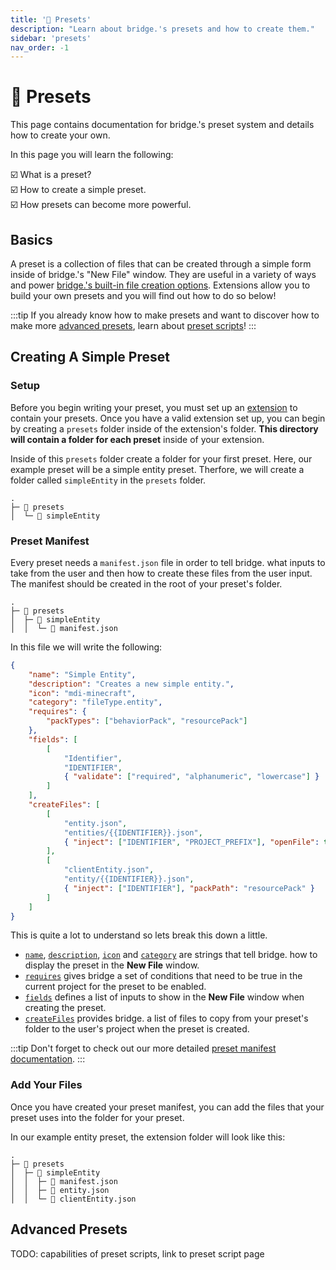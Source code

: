 ```yaml
---
title: '🧱 Presets'
description: "Learn about bridge.'s presets and how to create them."
sidebar: 'presets'
nav_order: -1
---
```


# :bricks: Presets

This page contains documentation for bridge.'s preset system and details how to create your own.

In this page you will learn the following:

:ballot_box_with_check: What is a preset?<br />
:ballot_box_with_check: How to create a simple preset.<br />
:ballot_box_with_check: How presets can become more powerful.<br />

## Basics

A preset is a collection of files that can be created through a simple form inside of bridge.'s "New File" window. They are useful in a variety of ways and power [bridge.'s built-in file creation options](https://github.com/bridge-core/editor-packages/tree/main/packages/minecraftBedrock/preset). Extensions allow you to build your own presets and you will find out how to do so below!

:::tip
If you already know how to make presets and want to discover how to make more [advanced presets](#advanced-presets), learn about [preset scripts](/extensions/presets/preset-scripts)!
:::

## Creating A Simple Preset

### Setup

Before you begin writing your preset, you must set up an [extension](/extensions/index.html#creating-extensions) to contain your presets.
Once you have a valid extension set up, you can begin by creating a `presets` folder inside of the extension's folder. **This directory will contain a folder for each preset** inside of your extension.

Inside of this `presets` folder create a folder for your first preset. Here, our example preset will be a simple entity preset. Therfore, we will create a folder called `simpleEntity` in the `presets` folder.

```{3}
.
├─ 📁 presets
│  └─ 📁 simpleEntity
```

### Preset Manifest

Every preset needs a `manifest.json` file in order to tell bridge. what inputs to take from the user and then how to create these files from the user input. The manifest should be created in the root of your preset's folder.

```{4}
.
├─ 📁 presets
│  ├─ 📁 simpleEntity
│  │  └─ 📝 manifest.json
```

In this file we will write the following:

```json
{
    "name": "Simple Entity",
    "description": "Creates a new simple entity.",
	"icon": "mdi-minecraft",
    "category": "fileType.entity",
    "requires": {
        "packTypes": ["behaviorPack", "resourcePack"]
    },
    "fields": [
        [
			"Identifier",
			"IDENTIFIER",
			{ "validate": ["required", "alphanumeric", "lowercase"] }
		]
    ],
    "createFiles": [
        [
			"entity.json",
			"entities/{{IDENTIFIER}}.json",
			{ "inject": ["IDENTIFIER", "PROJECT_PREFIX"], "openFile": true, "packPath": "behaviorPack" }
		],
		[
			"clientEntity.json",
			"entity/{{IDENTIFIER}}.json",
			{ "inject": ["IDENTIFIER"], "packPath": "resourcePack" }
		]
    ]
}
```

This is quite a lot to understand so lets break this down a little.

- [`name`](/extensions/presets/manifest.html#name), [`description`](/extensions/presets/manifest.html#description), [`icon`](/extensions/presets/manifest.html#icon) and [`category`](/extensions/presets/manifest.html#category) are strings that tell bridge. how to display the preset in the **New File** window.
- [`requires`](/extensions/presets/manifest.html#requires) gives bridge a set of conditions that need to be true in the current project for the preset to be enabled.
- [`fields`](/extensions/presets/manifest.html#fields) defines a list of inputs to show in the **New File** window when creating the preset.
- [`createFiles`](/extensions/presets/manifest.html#createfiles) provides bridge. a list of files to copy from your preset's folder to the user's project when the preset is created.

:::tip
Don't forget to check out our more detailed [preset manifest documentation](/extensions/presets/manifest).
:::

### Add Your Files

Once you have created your preset manifest, you can add the files that your preset uses into the folder for your preset.

In our example entity preset, the extension folder will look like this:

```
.
├─ 📁 presets
│  ├─ 📁 simpleEntity
│  │  ├─ 📝 manifest.json
│  │  ├─ 📄 entity.json
│  │  └─ 📄 clientEntity.json
```

## Advanced Presets

TODO: capabilities of preset scripts, link to preset script page
